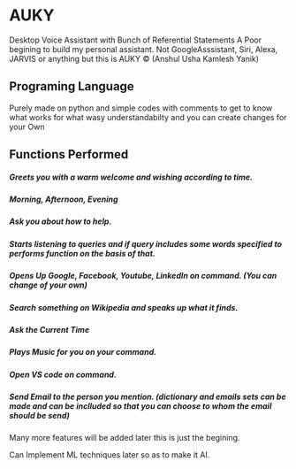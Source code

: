 # AUKY
 Desktop Voice Assistant with Bunch of Referential Statements
 A Poor begining to build my personal assistant. 
 Not GoogleAsssistant, Siri, Alexa, JARVIS or anything but this is AUKY © (Anshul Usha Kamlesh Yanik) 
 
## Programing Language
 Purely made on python and simple codes with comments to get to know what works for what wasy understandabilty and 
 you can create changes for your Own
 
## Functions Performed
 ##### Greets you with a warm welcome and wishing according to time.
 ##### Morning, Afternoon, Evening
 ##### Ask you about how to help.
 ##### Starts listening to queries and if query includes some words specified to performs function on the basis of that.
 ##### Opens Up Google, Facebook, Youtube, LinkedIn on command. (You can change of your own)
 ##### Search something on Wikipedia and speaks up what it finds.
 ##### Ask the Current Time
 ##### Plays Music for you on your command.
 ##### Open VS code on command.
 ##### Send Email to the person you mention. (dictionary and emails sets can be made and can be inclluded so that you can choose to whom the email should be send)
 
 Many more features will be added later this is just the begining.
 
 Can Implement ML techniques later so as to make it AI.
